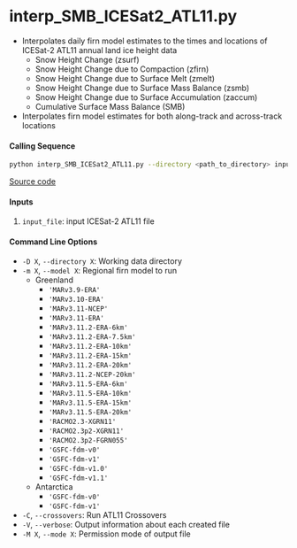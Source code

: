 interp_SMB_ICESat2_ATL11.py
===========================

- Interpolates daily firn model estimates to the times and locations of ICESat-2 ATL11 annual land ice height data
    * Snow Height Change (zsurf)
    * Snow Height Change due to Compaction (zfirn)
    * Snow Height Change due to Surface Melt (zmelt)
    * Snow Height Change due to Surface Mass Balance (zsmb)
    * Snow Height Change due to Surface Accumulation (zaccum)
    * Cumulative Surface Mass Balance (SMB)
- Interpolates firn model estimates for both along-track and across-track locations

#### Calling Sequence
```bash
python interp_SMB_ICESat2_ATL11.py --directory <path_to_directory> input_file
```
[Source code](https://github.com/tsutterley/SMBcorr/blob/master/scripts/interp_SMB_ICESat2_ATL11.py)

#### Inputs
1. `input_file`: input ICESat-2 ATL11 file

#### Command Line Options
- `-D X`, `--directory X`: Working data directory
- `-m X`, `--model X`: Regional firn model to run
    * Greenland
        - `'MARv3.9-ERA'`
        - `'MARv3.10-ERA'`
        - `'MARv3.11-NCEP'`
        - `'MARv3.11-ERA'`
        - `'MARv3.11.2-ERA-6km'`
        - `'MARv3.11.2-ERA-7.5km'`
        - `'MARv3.11.2-ERA-10km'`
        - `'MARv3.11.2-ERA-15km'`
        - `'MARv3.11.2-ERA-20km'`
        - `'MARv3.11.2-NCEP-20km'`
        - `'MARv3.11.5-ERA-6km'`
        - `'MARv3.11.5-ERA-10km'`
        - `'MARv3.11.5-ERA-15km'`
        - `'MARv3.11.5-ERA-20km'`
        - `'RACMO2.3-XGRN11'`
        - `'RACMO2.3p2-XGRN11'`
        - `'RACMO2.3p2-FGRN055'`
        - `'GSFC-fdm-v0'`
        - `'GSFC-fdm-v1'`
        - `'GSFC-fdm-v1.0'`
        - `'GSFC-fdm-v1.1'`
    * Antarctica
        - `'GSFC-fdm-v0'`
        - `'GSFC-fdm-v1'`
- `-C`, `--crossovers`: Run ATL11 Crossovers
- `-V`, `--verbose`: Output information about each created file
- `-M X`, `--mode X`: Permission mode of output file
